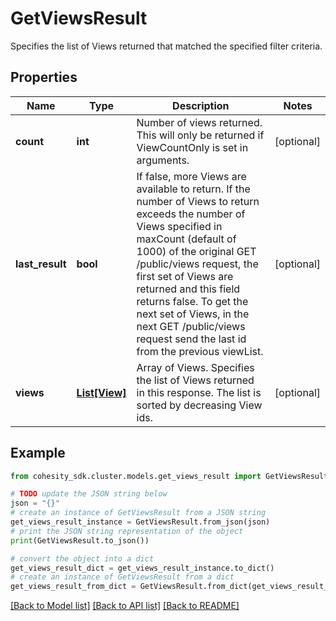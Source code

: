 # GetViewsResult

Specifies the list of Views returned that matched the specified filter criteria.

## Properties

Name | Type | Description | Notes
------------ | ------------- | ------------- | -------------
**count** | **int** | Number of views returned. This will only be returned if ViewCountOnly is set in arguments. | [optional] 
**last_result** | **bool** | If false, more Views are available to return. If the number of Views to return exceeds the number of Views specified in maxCount (default of 1000) of the original GET /public/views request, the first set of Views are returned and this field returns false. To get the next set of Views, in the next GET /public/views request send the last id from the previous viewList. | [optional] 
**views** | [**List[View]**](View.md) | Array of Views. Specifies the list of Views returned in this response. The list is sorted by decreasing View ids. | [optional] 

## Example

```python
from cohesity_sdk.cluster.models.get_views_result import GetViewsResult

# TODO update the JSON string below
json = "{}"
# create an instance of GetViewsResult from a JSON string
get_views_result_instance = GetViewsResult.from_json(json)
# print the JSON string representation of the object
print(GetViewsResult.to_json())

# convert the object into a dict
get_views_result_dict = get_views_result_instance.to_dict()
# create an instance of GetViewsResult from a dict
get_views_result_from_dict = GetViewsResult.from_dict(get_views_result_dict)
```
[[Back to Model list]](../README.md#documentation-for-models) [[Back to API list]](../README.md#documentation-for-api-endpoints) [[Back to README]](../README.md)


